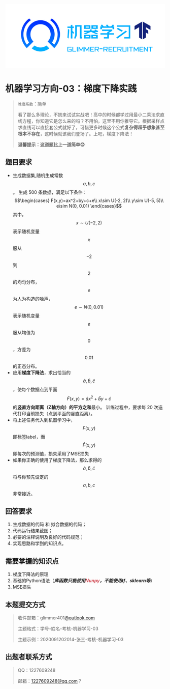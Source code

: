 ![](image/ml.png)

# 机器学习方向-03：梯度下降实践

> `难度系数`：简单
>
> 看了那么多理论，不妨来试试实战吧！高中的时候都学过用最小二乘法求直线方程，你知道它是怎么来的吗？不用怕，这里不用你推导它。根据采样点求直线可以直接套公式就好了，可惜更多时候这个公式**复杂得超乎想象甚至根本不存在**，这时候就该我们登场了。上吧，梯度下降法！
>
> **温馨提示：这道题比上一道简单😊**


## 题目要求

- 生成数据集,随机生成常数 $$a,b,c$$。
生成 500 条数据，满足以下条件： 
$$\begin{cases}
F(x,y)=ax^2+by+c+e\\
x\sim U(-2, 2)\\
y\sim U(-5, 5)\\
e\sim N(0, 0.01)
\end{cases}$$
其中，$$x\sim U(-2,2)$$表示随机变量 $$x$$ 服从 $$-2$$ 到 $$2$$的均匀分布，$$e$$为人为构造的噪声，$$e\sim N(0,0.01)$$ 表示随机变量 $$e$$ 服从均值为 $$0$$，方差为 $$0.01$$ 的正态分布。
- 应用**梯度下降法**，求出恰当的 $$\hat{a}, \hat{b}, \hat{c}$$ ，使每个数据点到平面 $$\hat{F}(x,y)=\hat{a}x^2+\hat{b}y+\hat{c}$$ 的**竖直方向距离（Z轴方向）的平方之和**最小。 训练过程中，要求每 20 次迭代打印当前损失（点到平面的竖直距离）。
- 将上述任务代入到机器学习中，$$F(x, y)$$即标签label，而$$\hat{F}(x, y)$$即每次的预测值，损失采用了MSE损失
- 如果你正确的使用了梯度下降法，那么求得的 $$\hat{a},\hat{b},\hat{c}$$ 将与你预先设定的 $$a,b,c$$ 非常接近。

## 回答要求

1. 生成数据的代码 和 拟合数据的代码；
2. 代码运行结果截图；
3. 必要的注释说明及良好的代码规范；
4. 实现思路和学到的知识点。

## 需要掌握的知识点

1. 梯度下降法的原理
2. 基础的Python语法（***库函数只能使用<font color=#D24D57>Nunpy</font>，不能使用tf、sklearn等***）
3. MSE损失

## 本题提交方式

> 收件邮箱：glimmer401[@outlook.com ](/outlook.com ) 
>
>主题格式：学号-姓名-考核-机器学习-03
>
>主题示例：2020091202014-张三-考核-机器学习-03


## 出题者联系方式

> QQ：1227609248
>
> 邮箱：[1227609248@qq.com](1227609248@qq.com)？
